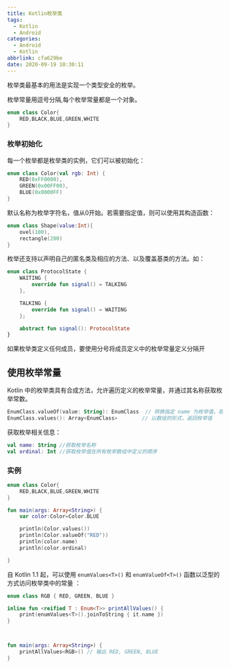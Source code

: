```yaml
---
title: Kotlin枚举类
tags:
  - Kotlin
  - Android
categories:
  - Android
  - Kotlin
abbrlink: cfa629be
date: 2020-09-19 10:30:11
---
```


枚举类最基本的用法是实现一个类型安全的枚举。

枚举常量用逗号分隔,每个枚举常量都是一个对象。

```kotlin
enum class Color{
    RED,BLACK,BLUE,GREEN,WHITE
}
```

### 枚举初始化

每一个枚举都是枚举类的实例，它们可以被初始化：

```kotlin
enum class Color(val rgb: Int) {
    RED(0xFF0000),
    GREEN(0x00FF00),
    BLUE(0x0000FF)
}
```

默认名称为枚举字符名，值从0开始。若需要指定值，则可以使用其构造函数：

```kotlin
enum class Shape(value:Int){
    ovel(100),
    rectangle(200)
}
```

枚举还支持以声明自己的匿名类及相应的方法、以及覆盖基类的方法。如：

```kotlin
enum class ProtocolState {
    WAITING {
        override fun signal() = TALKING
    },

    TALKING {
        override fun signal() = WAITING
    };

    abstract fun signal(): ProtocolState
}
```

如果枚举类定义任何成员，要使用分号将成员定义中的枚举常量定义分隔开

<!--more-->

## 使用枚举常量

Kotlin 中的枚举类具有合成方法，允许遍历定义的枚举常量，并通过其名称获取枚举常数。

```kotlin
EnumClass.valueOf(value: String): EnumClass  // 转换指定 name 为枚举值，若未匹配成功，会抛出IllegalArgumentException
EnumClass.values(): Array<EnumClass>        // 以数组的形式，返回枚举值
```

获取枚举相关信息：

```kotlin
val name: String //获取枚举名称
val ordinal: Int //获取枚举值在所有枚举数组中定义的顺序
```

### 实例

```kotlin
enum class Color{
    RED,BLACK,BLUE,GREEN,WHITE
}

fun main(args: Array<String>) {
    var color:Color=Color.BLUE

    println(Color.values())
    println(Color.valueOf("RED"))
    println(color.name)
    println(color.ordinal)

}
```

自 Kotlin 1.1 起，可以使用 `enumValues<T>()` 和 `enumValueOf<T>()` 函数以泛型的方式访问枚举类中的常量 ：

```kotlin
enum class RGB { RED, GREEN, BLUE }

inline fun <reified T : Enum<T>> printAllValues() {
    print(enumValues<T>().joinToString { it.name })
}



fun main(args: Array<String>) {
    printAllValues<RGB>() // 输出 RED, GREEN, BLUE
}
```
